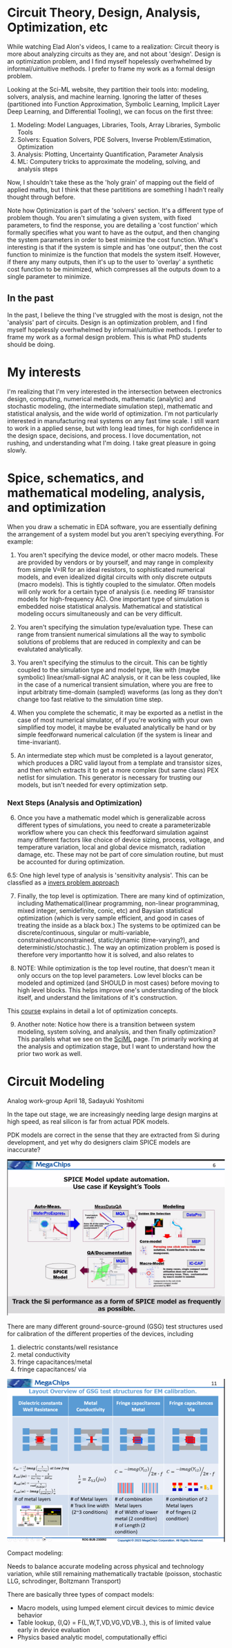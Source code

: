# Circuit Theory, Design, Analysis, Optimization, etc

While watching Elad Alon's videos, I came to a realization: Circuit theory is more about analyzing circuits as they are, and not about 'design'. Design is an optimization problem, and I find myself hopelessly overhwhelmed by informal/uintuitive methods. I prefer to frame my work as a formal design problem.

Looking at the Sci-ML website, they partition their tools into: modeling, solvers, analysis, and machine learning. Ignoring the latter of theses (partitioned into Function Approximation, Symbolic Learning, Implicit Layer Deep Learning, and Differential Tooling), we can focus on the first three:

1. Modeling: Model Languages, Libraries, Tools, Array Libraries, Symbolic Tools
2. Solvers: Equation Solvers, PDE Solvers, Inverse Problem/Estimation, Optimization
3. Analysis: Plotting, Uncertainty Quantification, Parameter Analysis
4. ML: Computery tricks to approximate the modeling, solving, and analysis steps

Now, I shouldn't take these as the 'holy grain' of mapping out the field of applied maths, but I think that these partititions are something I hadn't really thought through before.

Note how Optimization is part of the 'solvers' section. It's a different type of problem though. You aren't simulating a given system, with fixed parameters, to find the response, you are detailing a 'cost function' which formally specifies what you want to have as the output, and then changing the system parameters in order to best minimize the cost function. What's interesting is that if the system is simple and has 'one output', then the cost function to minimize is the function that models the system itself. However, if there any many outputs, then it's up to the user to 'overlay' a synthetic cost function to be minimized, which compresses all the outputs down to a single parameter to minimize.

## In the past

In the past, I believe the thing I've struggled with the most is design, not the 'analysis' part of circuits. Design is an optimization problem, and I find myself hopelessly overhwhelmed by informal/uintuitive methods. I prefer to frame my work as a formal design problem. This is what PhD students should be doing.

# My interests

I'm realizing that I'm very interested in the intersection between electronics design, computing, numerical methods, mathematic (analytic) and stochastic modeling, (the intermediate simulation step), mathematic and statistical analysis, and the wide world of optimization. I'm not particularly interested in manufacturing real systems on any fast time scale. I still want to work in a applied sense, but with long lead times, for high confidence in the design space, decisions, and process. I love documentation, not rushing, and understanding what I'm doing. I take great pleasure in going slowly.

# Spice, schematics, and mathematical modeling, analysis, and optimization

When you draw a schematic in EDA software, you are essentially defining the arrangement of a system model but you aren't speciying everything. For example:

1. You aren't specifying the device model, or other macro models. These are provided by vendors or by yourself, and may range in complexity from simple V=IR for an ideal resistors, to sophisticated numerical models, and even idealized digital circuits with only discrete outputs (macro models). This is tightly coupled to the simulator. Often models will only work for a certain type of analysis (i.e. needing RF transistor models for high-frequency AC). One important type of simulation is embedded noise statistical analysis. Mathematical and statistical modeling occurs simultaneously and can be very difficult.

2. You aren't specifying the simulation type/evaluation type. These can range from transient numerical simulations all the way to symbolic solutions of problems that are reduced in complexity and can be evalutated analytically.

3. You aren't specifying the stimulus to the circuit. This can be tightly coupled to the simulation type and model type, like with (maybe symbolic) linear/small-signal AC analysis, or it can be less coupled, like in the case of a numerical transient simulation, where you are free to input arbitraty time-domain (sampled) waveforms (as long as they don't change too fast relative to the simulation time step.

4. When you complete the schematic, it may be exported as a netlist in the case of most numerical simulator, of if you're working with your own simplified toy model, it maybe be evaluated analytically be hand or by simple feedforward numerical calculation (if the system is linear and time-invariant).

5. An intermediate step which must be completed is a layout generator, which produces a DRC valid layout from a template and transistor sizes, and then which extracts it to get a more complex (but same class) PEX netlist for simulation. This generator is necessary for trusting our models, but isn't needed for every optimization setp.

### Next Steps (Analysis and Optimization)

6. Once you have a mathematic model which is generalizable across different types of simulations, you need to create a parameterizable workflow where you can check this feedforward simulation against many different factors like choice of device sizing, process, voltage, and temperature variation, local and global device mismatch, radiation damage, etc. These may not be part of core simulation routine, but must be accounted for during optimization.

6.5: One high level type of analysis is 'sensitivity analysis'. This can be classfied as a [invers problem approach](https://en.wikipedia.org/wiki/Inverse_problem)

7. Finally, the top level is optimization. There are many kind of optimization, including Mathematical(linear programming, non-linear programminag, mixed integer, semidefinite, conic, etc) and Baysian statistical optimization (which is very sample efficient, and good in cases of treating the inside as a black box.) The systems to be optimized can be discrete/continuous, singular or multi-variable, constrained/unconstrained, static/dynamic (time-varying?), and deterministic/stochastic.). The way an optimization problem is posed is therefore very importantto how it is solved, and also relates to 

8. NOTE: While optimization is the top level routine, that doesn't mean it only occurs on the top level parameters. Low level blocks can be modeled and optimized (and SHOULD in most cases) before moving to high level blocks. This helps improve one's understanding of the block itself, and understand the limitations of it's construction.

This [course](https://web.stanford.edu/group/sisl/k12/optimization/#!index.md) explains in detail a lot of optimization concepts.

9. Another note: Notice how there is a transition between system modeling, system solving, and analysis, and then finally optimization? This parallels what we see on the [SciML](https://docs.sciml.ai/Overview/stable/overview/#overview) page. I'm primarily working at the analysis and optimization stage, but I want to understand how the prior two work as well.



# Circuit Modeling

Analog work-group 
April 18, Sadayuki Yoshitomi

In the tape out stage, we are increasingly needing large design margins at high speed, as real silicon is far from actual PDK models.

PDK models are correct in the sense that they are extracted from Si during development, and yet why do designers claim SPICE models are inaccurate?

![image-20230418181857736](./images/image-20230418181857736.png)

There are many different ground-source-ground (GSG) test structures used for calibration of the different properties of the devices, including

1) dielectric constants/well resistance
2) metal conductivity
3) fringe capacitances/metal
4) fringe capacitances/ via

![image-20230418183246467](./images/image-20230418183246467.png)



Compact modeling:

Needs to balance accurate modeling across physical and technology variation, while still remaining mathematically tractable (poisson, stochastic LLG, schrodinger, Boltzmann Transport)

There are basically three types of compact models:

* Macro models, using lumped element circuit devices to mimic device behavior
* Table lookup, {I,Q} = F{L,W,T,VD,VG,VD,VB..}, this is of limited value early in device evaluation
* Physics based analytic model, computationally effici
